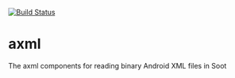 [![Build Status](http://soot-build.cs.uni-paderborn.de/jenkins/buildStatus/icon?job=soot/axml-develop)](http://soot-build.cs.uni-paderborn.de/jenkins/job/soot/axml-develop)

# axml
The axml components for reading binary Android XML files in Soot
